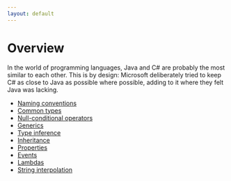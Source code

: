 ```yaml
---
layout: default
---
```

# Overview

In the world of programming languages, Java and C# are probably
the most similar to each other. This is by design: Microsoft
deliberately tried to keep C# as close to Java
as possible where possible, adding to it where they felt Java was lacking.

* [Naming conventions](naming-conventions.md)
* [Common types](common-types.md)
* [Null-conditional operators](null-conditional-operators.md)
* [Generics](generics.md)
* [Type inference](type-inference.md)
* [Inheritance](inheritance.md)
* [Properties](properties.md)
* [Events](events.md)
* [Lambdas](lambdas.md)
* [String interpolation](string-interpolation.md)
